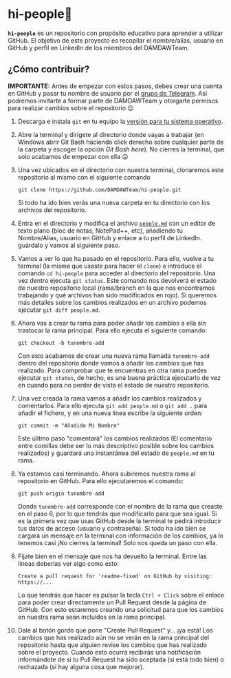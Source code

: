 # hi-people👋
**`hi-people`** es un repositorio con propósito educativo para aprender a utilizar GitHub. El objetivo de este proyecto es recopilar el nombre/alias, usuario en GitHub y perfil en LinkedIn de los miembros del DAMDAWTeam.

## ¿Cómo contribuir?
**IMPORTANTE:** Antes de empezar con estos pasos, debes crear una cuenta en GitHub y pasar tu nombre de usuario por el [grupo de Telegram](https://t.me/daw_dam_cidead). Así podremos invitarte a formar parte de DAMDAWTeam y otorgarte permisos para realizar cambios sobre el repositorio 😉

1. Descarga e instala `git` en tu equipo la [versión para tu sistema operativo](https://git-scm.com/downloads).

2. Abre la terminal y dirígete al directorio donde vayas a trabajar (en Windows abrir Git Bash haciendo click derecho sobre cualquier parte de la carpeta y escoger la opción *Git Bash here*). No cierres la terminal, que solo acabamos de empezar con ella 😜

3. Una vez ubicados en el directorio con nuestra terminal, clonaremos este repositorio al mismo con el siguiente comando
    ```
    git clone https://github.com/DAMDAWTeam/hi-people.git
    ```
    Si todo ha ido bien verás una nueva carpeta en tu directorio con los archivos del repositorio.

4. Entra en el directorio y modifica el archivo [`people.md`](people.md) con un editor de texto plano (bloc de notas, NotePad++, etc), añadiendo tu Nombre/Alias, usuario en GitHub y enlace a tu perfil de LinkedIn. guárdalo y vamos al siguiente paso.

5. Vamos a ver lo que ha pasado en el repositorio. Para ello, vuelve a tu terminal (la misma que usaste para hacer el `clone`) e introduce el comando `cd hi-people` para acceder al directorio del repositorio. Una vez dentro ejecuta `git status`. Este comando nos devolverá el estado de nuestro repositorio local (rama/branch en la que nos encontramos trabajando y qué archivos han sido modificados en rojo). Si queremos más detalles sobre los cambios realizados en un archivo podemos ejecutar `git diff people.md`.

6. Ahora vas a crear tu rama para poder añadir los cambios a ella sin trastocar la rama principal. Para ello ejecuta el siguiente comando: 
    ```
    git checkout -b tunombre-add
    ```
    Con esto acabamos de crear una nueva rama llamada `tunombre-add` dentro del repositorio donde vamos a añadir los cambios que has realizado. Para comprobar que te encuentras en otra rama puedes ejecutar `git status`, de hecho, es una buena práctica ejecutarlo de vez en cuando para no perder de vista el estado de nuestro repositorio.

7. Una vez creada la rama vamos a añadir los cambios realizados y comentarlos. Para ello ejecuta ` git add people.md ` o ` git add . ` para añadir el fichero, y en una nueva línea escribe la siguiente orden: 
    ```
    git commit -m "Añadido Mi Nombre"
    ```
    Este úlitmo paso "comentará" los cambios realizados (El comentario entre comillas debe ser lo más descriptivo posible sobre los cambios realizados) y guardará una instantánea del estado de `people.md` en tu rama.

9. Ya estamos casi terminando. Ahora subiremos nuestra rama al repositorio en GitHub. Para ello ejecutaremos el comando:
    ```
    git push origin tunombre-add
    ```
    Donde `tunombre-add` corresponde con el nombre de la rama que creaste en el paso 6, por lo que tendrás que modificarlo para que sea igual. Si es la primera vez que usas GitHub desde la terminal te pedirá introducir tus datos de acceso (usuario y contraseña). Si todo ha ido bien se cargará un mensaje en la terminal con información de los cambios, ya lo tenemos casi ¡No cierres la terminal! Solo nos queda un paso con ella.

10. Fíjate bien en el mensaje que nos ha devuelto la terminal. Entre las líneas deberías ver algo como esto:
    ```
    Create a pull request for 'readme-fixed' on GitHub by visiting: https://...
    ```
    Lo que tendrás que hacer es pulsar la tecla `Ctrl + Click` sobre el enlace para poder crear directamente un Pull Request desde la página de GitHub. Con esto estaremos creando una solicitud para que los cambios en nuestra rama sean incluidos en la rama principal.
    
11. Dale al botón gordo que pone "Create Pull Request" y... ¡ya está! Los cambios que has realizado aún no se verán en la rama principal del repositorio hasta que alguien revise los cambios que has realizado sobre el proyecto. Cuando esto ocurra recibirás una notificación informándote de si tu Pull Request ha sido aceptada (si está todo bien) o rechazada (si hay alguna cosa que mejorar).
